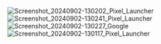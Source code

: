 ![Screenshot_20240902-130202_Pixel_Launcher](https://github.com/user-attachments/assets/3359b11b-3983-477d-b79a-1fdb4f9fb069)
![Screenshot_20240902-130241_Pixel_Launcher](https://github.com/user-attachments/assets/48375f36-680e-4c8d-95dd-c0996329fafa)
![Screenshot_20240902-130227_Google](https://github.com/user-attachments/assets/9e9cc0df-66a0-480c-96e0-cc86c93df500)
![Screenshot_20240902-130117_Pixel_Launcher](https://github.com/user-attachments/assets/16374576-2ddc-4ea2-9361-eea838337f12)
